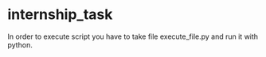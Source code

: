 # internship_task
In order to execute script you have to take file execute_file.py and run it with python.
